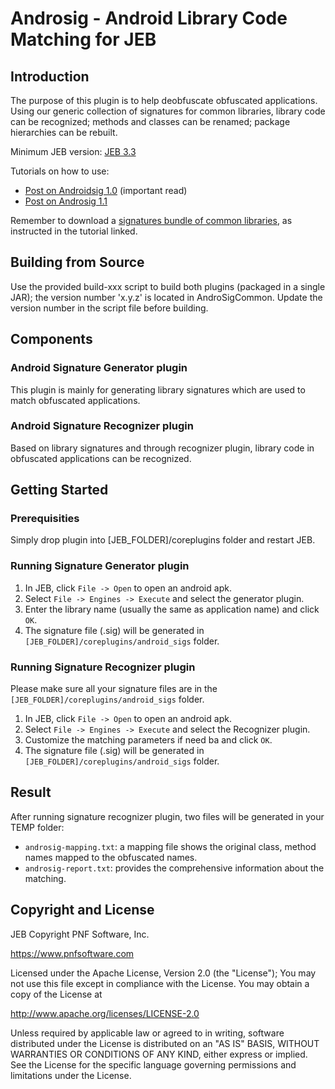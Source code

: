 # Androsig - Android Library Code Matching for JEB

## Introduction

The purpose of this plugin is to help deobfuscate obfuscated applications. Using our generic collection of signatures for common libraries, library code can be recognized; methods and classes can be renamed; package hierarchies can be rebuilt. 

Minimum JEB version: [JEB 3.3](https://www.pnfsoftware.com/)

Tutorials on how to use:

- [Post on Androidsig 1.0](https://www.pnfsoftware.com/blog/jeb-library-code-matching-for-android/) (important read)
- [Post on Androsig 1.1](https://www.pnfsoftware.com/blog/new-version-of-androsig)

Remember to download a [signatures bundle of common libraries](https://s3-us-west-2.amazonaws.com/jebdecompiler2/androsig_1.1_db_20190515.zip), as instructed in the tutorial linked.

## Building from Source

Use the provided build-xxx script to build both plugins (packaged in a single JAR); the version number 'x.y.z' is located in AndroSigCommon. Update the version number in the script file before building.

## Components

### Android Signature Generator plugin

This plugin is mainly for generating library signatures which are used to match obfuscated applications.

### Android Signature Recognizer plugin

Based on library signatures and through recognizer plugin, library code in obfuscated applications can be recognized.

## Getting Started

### Prerequisities

Simply drop plugin into [JEB_FOLDER]/coreplugins folder and restart JEB.

### Running Signature Generator plugin

1. In JEB, click `File -> Open` to open an android apk.
2. Select `File -> Engines -> Execute` and select the generator plugin.
3. Enter the library name (usually the same as application name) and click `OK`.
4. The signature file (.sig) will be generated in `[JEB_FOLDER]/coreplugins/android_sigs` folder.

### Running Signature Recognizer plugin

Please make sure all your signature files are in the `[JEB_FOLDER]/coreplugins/android_sigs` folder.

1. In JEB, click `File -> Open` to open an android apk.
2. Select `File -> Engines -> Execute` and select the Recognizer plugin.
3. Customize the matching parameters if need ba and click `OK`.
4. The signature file (.sig) will be generated in `[JEB_FOLDER]/coreplugins/android_sigs` folder.

## Result

After running signature recognizer plugin, two files will be generated in your TEMP folder:

* `androsig-mapping.txt`: a mapping file shows the original class, method names mapped to the obfuscated names.
* `androsig-report.txt`: provides the comprehensive information about the matching.

## Copyright and License

JEB Copyright PNF Software, Inc.

https://www.pnfsoftware.com

Licensed under the Apache License, Version 2.0 (the "License");
You may not use this file except in compliance with the License.
You may obtain a copy of the License at

http://www.apache.org/licenses/LICENSE-2.0

Unless required by applicable law or agreed to in writing, software distributed under the License is distributed on an "AS IS" BASIS, WITHOUT WARRANTIES OR CONDITIONS OF ANY KIND, either express or implied. See the License for the specific language governing permissions and limitations under the License.
